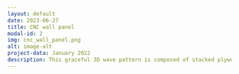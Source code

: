 ```yaml
---
layout: default
date: 2023-06-27 
title: CNC wall panel
modal-id: 2
img: cnc_wall_panel.png
alt: image-alt
project-data: January 2022
description: This graceful 3D wave pattern is composed of stacked plywood layers cut to shape using a CNC router.
---
```

